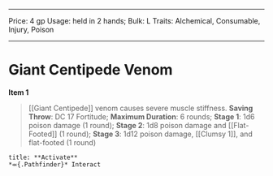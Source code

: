 
---
Price: 4 gp
Usage: held in 2 hands;
Bulk: L
Traits: Alchemical, Consumable, Injury, Poison

---

# Giant Centipede Venom

**Item 1**

>  [[Giant Centipede]] venom causes severe muscle stiffness.
**Saving Throw**: DC 17 Fortitude;
**Maximum Duration**: 6 rounds;
**Stage 1**: 1d6 poison damage (1 round);
**Stage 2**: 1d8 poison damage and [[Flat-Footed]] (1 round);
**Stage 3**: 1d12 poison damage, [[Clumsy 1]], and flat-footed (1 round)

```ad-embed-ability
title: **Activate**
*⬺{.Pathfinder}* Interact 
```
